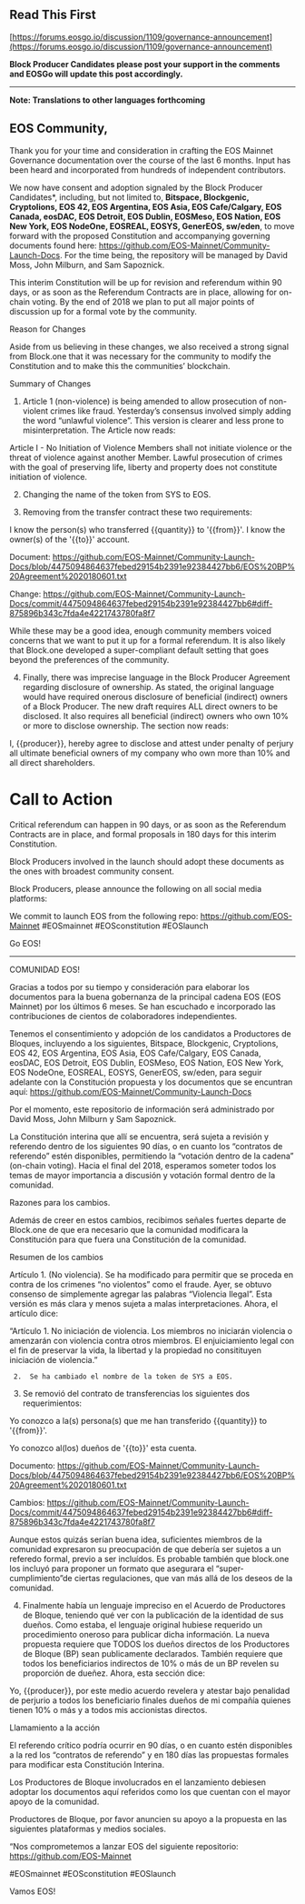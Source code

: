 ## Read This First
[https://forums.eosgo.io/discussion/1109/governance-announcement](https://forums.eosgo.io/discussion/1109/governance-announcement)

**Block Producer Candidates please post your support in the comments and EOSGo will update this post accordingly.**

--------

**Note: Translations to other languages forthcoming**

## EOS Community,

Thank you for your time and consideration in crafting the EOS Mainnet Governance documentation over the course of the last 6 months. Input has been heard and incorporated from hundreds of independent contributors. 

We now have consent and adoption signaled by the Block Producer Candidates*, including, but not limited to, **Bitspace, Blockgenic, Cryptolions, EOS 42, EOS Argentina, EOS Asia, EOS Cafe/Calgary, EOS Canada, eosDAC, EOS Detroit, EOS Dublin, EOSMeso, EOS Nation, EOS New York, EOS NodeOne, EOSREAL, EOSYS, GenerEOS, sw/eden**, to move forward with the proposed Constitution and accompanying governing documents found here: https://github.com/EOS-Mainnet/Community-Launch-Docs. For the time being, the repository will be managed by David Moss, John Milburn, and Sam Sapoznick.

This interim Constitution will be up for revision and referendum within 90 days, or as soon as the Referendum Contracts are in place, allowing for on-chain voting. By the end of 2018 we plan to put all major points of discussion up for a formal vote by the community.

Reason for Changes

Aside from us believing in these changes, we also received a strong signal from Block.one that it was necessary for the community to modify the Constitution and to make this the communities’ blockchain.

Summary of Changes

1. Article 1 (non-violence) is being amended to allow prosecution of non-violent crimes like fraud. Yesterday’s consensus involved simply adding the word “unlawful violence”.  This version is clearer and less prone to misinterpretation. The Article now reads:


Article I - No Initiation of Violence
Members shall not initiate violence or the threat of violence against another Member. Lawful prosecution of crimes with the goal of preserving life, liberty and property does not constitute initiation of violence.

2. Changing the name of the token from SYS to EOS.

3. Removing from the transfer contract these two requirements:

 I know the person(s) who transferred {{quantity}} to '{{from}}'.
 I know the owner(s) of the '{{to}}' account.

Document:  https://github.com/EOS-Mainnet/Community-Launch-Docs/blob/4475094864637febed29154b2391e92384427bb6/EOS%20BP%20Agreement%2020180601.txt

Change:
https://github.com/EOS-Mainnet/Community-Launch-Docs/commit/4475094864637febed29154b2391e92384427bb6#diff-875896b343c7fda4e4221743780fa8f7 

While these may be a good idea, enough community members voiced concerns that we want to put it up for a formal referendum. It is also likely that Block.one developed a super-compliant default setting that goes beyond the preferences of the community.

4. Finally, there was imprecise language in the Block Producer Agreement regarding disclosure of ownership. As stated, the original language would have required onerous disclosure of beneficial (indirect) owners of a Block Producer. The new draft requires ALL direct owners to be disclosed. It also requires all beneficial (indirect) owners who own 10% or more to disclose ownership. The section now reads:

I, {{producer}}, hereby agree to disclose and attest under penalty of perjury all ultimate beneficial owners of my company who own more than 10% and all direct shareholders.

# Call to Action

Critical referendum can happen in 90 days, or as soon as the Referendum Contracts are in place, and formal proposals in 180 days for this interim Constitution.


Block Producers involved in the launch should adopt these documents as the ones with broadest community consent.

Block Producers, please announce the following on all social media platforms: 

We commit to launch EOS from the following repo: https://github.com/EOS-Mainnet
#EOSmainnet
#EOSconstitution
#EOSlaunch




Go EOS!



---------

COMUNIDAD EOS!

Gracias a todos por su tiempo y consideración para elaborar los documentos para la buena gobernanza de la principal cadena EOS (EOS Mainnet) por los últimos 6 meses.  Se han escuchado e incorporado las contribuciones de cientos de colaboradores independientes. 

Tenemos el consentimiento y adopción de los candidatos a Productores de Bloques, incluyendo a los siguientes, Bitspace, Blockgenic, Cryptolions, EOS 42, EOS Argentina, EOS Asia, EOS Cafe/Calgary, EOS Canada, eosDAC, EOS Detroit, EOS Dublin, EOSMeso, EOS Nation, EOS New York, EOS NodeOne, EOSREAL, EOSYS, GenerEOS, sw/eden, para seguir adelante con la Constitución propuesta y los documentos que se encuntran aquí: https://github.com/EOS-Mainnet/Community-Launch-Docs

Por el momento, este repositorio de información será administrado por David Moss, John Milburn y Sam Sapoznick.

La Constitución interina que allí se encuentra, será sujeta a revisión y referendo dentro de los siguientes 90 días, o en cuanto los “contratos de referendo” estén disponibles, permitiendo la “votación dentro de la cadena” (on-chain voting).  Hacia el final del 2018, esperamos someter todos los temas de mayor importancia a discusión y votación formal dentro de la comunidad. 

Razones para los cambios. 

Además de creer en estos cambios, recibimos señales fuertes departe de Block.one de que era necesario que la comunidad modificara la Constitución para que fuera una Constitución de la comunidad. 

Resumen de los cambios

 Artículo 1.  (No violencia).  Se ha modificado para permitir que se proceda en contra de los crimenes “no violentos” como el fraude.  Ayer, se obtuvo consenso de simplemente agregar las palabras “Violencia Ilegal”.  Esta versión es más clara y menos sujeta a malas interpretaciones. Ahora, el artículo dice: 
		

“Artículo 1. No iniciación de violencia. 
Los miembros no iniciarán violencia o amenzarán con violencia contra otros miembros.  El enjuiciamiento legal con el fin de preservar la vida, la libertad y la propiedad no consitituyen iniciación de violencia.”

     2.  Se ha cambiado el nombre de la token de SYS a EOS.


3.  Se removió del contrato de transferencias los siguientes dos requerimientos:

Yo conozco a la(s) persona(s) que me han transferido {{quantity}} to '{{from}}'.

Yo conozco al(los) dueños de '{{to}}' esta cuenta. 

Documento:  https://github.com/EOS-Mainnet/Community-Launch-Docs/blob/4475094864637febed29154b2391e92384427bb6/EOS%20BP%20Agreement%2020180601.txt

Cambios:
https://github.com/EOS-Mainnet/Community-Launch-Docs/commit/4475094864637febed29154b2391e92384427bb6#diff-875896b343c7fda4e4221743780fa8f7 

Aunque estos quizás serían buena idea, suficientes miembros de la comunidad expresaron su preocupación de que debería ser sujetos a un referedo formal, previo a ser incluídos. Es probable también que block.one los incluyó para proponer un formato que asegurara el “super-cumplimiento”de ciertas regulaciones, que van más allá de los deseos de la comunidad. 

4.  Finalmente había un lenguaje impreciso en el Acuerdo de Productores de Bloque, teniendo qué ver con la publicación de la identidad de sus dueños.  Como estaba, el lenguaje original hubiese requerido un procedimiento oneroso para publicar dicha información.   La nueva propuesta requiere que TODOS los dueños directos de los Productores de Bloque (BP) sean publicamente declarados.  También requiere que todos los beneficiarios indirectos de 10% o más de un BP revelen su proporción de dueñez.  Ahora, esta sección dice:

Yo, {{producer}}, por este medio acuerdo revelera y atestar bajo penalidad de perjurio a todos los beneficiario finales dueños de mi compañía quienes tienen 10% o más y a todos mis accionistas directos. 

Llamamiento a la acción

El referendo crítico podría ocurrir en 90 días, o en cuanto estén disponibles a la red los “contratos de referendo” y en 180 días las propuestas formales para modificar esta Constitución Interina. 

Los Productores de Bloque involucrados en el lanzamiento debiesen adoptar los documentos aquí referidos como los que cuentan con el mayor apoyo de la comunidad.  

Productores de Bloque, por favor anuncien su apoyo a la propuesta en las siguientes plataformas y medios sociales. 

“Nos comprometemos a lanzar EOS del siguiente repositorio:  https://github.com/EOS-Mainnet


#EOSmainnet
#EOSconstitution
#EOSlaunch




Vamos EOS!



